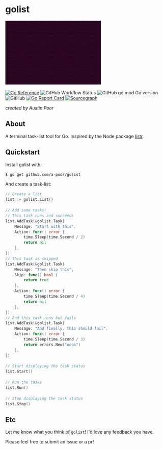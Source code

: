 # golist

![Sample GIF](assets/sample.gif)

[![Go Reference](https://pkg.go.dev/badge/github.com/a-poor/golist.svg)](https://pkg.go.dev/github.com/a-poor/golist)
![GitHub Workflow Status](https://img.shields.io/github/workflow/status/a-poor/golist/Go?style=flat-square)
![GitHub go.mod Go version](https://img.shields.io/github/go-mod/go-version/a-poor/golist?style=flat-square)
![GitHub](https://img.shields.io/github/license/a-poor/golist?style=flat-square)
[![Go Report Card](https://goreportcard.com/badge/github.com/a-poor/golist)](https://goreportcard.com/report/github.com/a-poor/golist)
[![Sourcegraph](https://sourcegraph.com/github.com/a-poor/golist/-/badge.svg)](https://sourcegraph.com/github.com/a-poor/golist?badge)

_created by Austin Poor_

## About

A terminal task-list tool for Go. Inspired by the Node package [listr](https://www.npmjs.com/package/listr).

## Quickstart

Install golist with:

```bash
$ go get github.com/a-poor/golist
```

And create a task-list:

```go
// Create a list
list := golist.List{}

// Add some tasks!
// This task runs and succeeds
list.AddTask(&golist.Task{
    Message: "Start with this",
    Action: func() error {
        time.Sleep(time.Second / 2)
        return nil
    },
})
// This task is skipped
list.AddTask(&golist.Task{
    Message: "Then skip this",
    Skip: func() bool {
        return true
    },
    Action: func() error {
        time.Sleep(time.Second / 4)
        return nil
    },
})
// And this task runs but fails
list.AddTask(&golist.Task{
    Message: "And finally, this should fail",
    Action: func() error {
        time.Sleep(time.Second / 3)
        return errors.New("oops")
    },
})

// Start displaying the task status
list.Start()

// Run the tasks
list.Run()

// Stop displaying the task status
list.Stop()
```

## Etc

Let me know what you think of `golist`! I'd love any feedback you have. 

Please feel free to submit an issue or a pr!


